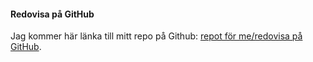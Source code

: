#### Redovisa på GitHub

Jag kommer här länka till mitt repo på Github: [repot för me/redovisa på GitHub](https://github.com/freddyph/ramverk1).
